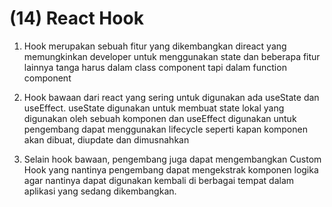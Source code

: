 # (14) React Hook

1. Hook merupakan sebuah fitur yang dikembangkan direact yang memungkinkan developer untuk menggunakan state dan beberapa fitur lainnya tanga harus dalam class component tapi dalam function component

2. Hook bawaan dari react yang sering untuk digunakan ada useState dan useEffect. useState digunakan untuk membuat state lokal yang digunakan oleh sebuah komponen dan useEffect digunakan untuk pengembang dapat menggunakan lifecycle seperti kapan komponen akan dibuat, diupdate dan dimusnahkan

3. Selain hook bawaan, pengembang juga dapat mengembangkan Custom Hook yang nantinya pengembang dapat mengekstrak komponen logika agar nantinya dapat digunakan kembali di berbagai tempat dalam aplikasi yang sedang dikembangkan.
